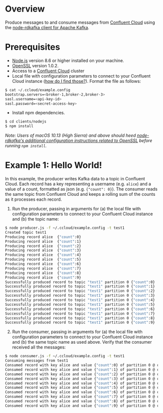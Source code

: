 # Overview

Produce messages to and consume messages from [Confluent Cloud](https://www.confluent.io/confluent-cloud/) using the [ node-rdkafka client for Apache Kafka](https://github.com/Blizzard/node-rdkafka).

# Prerequisites

* [Node.js](https://nodejs.org/) version 8.6 or higher installed on your machine.
* [OpenSSL](https://www.openssl.org) version 1.0.2.
* Access to a [Confluent Cloud](https://www.confluent.io/confluent-cloud/) cluster
* Local file with configuration parameters to connect to your Confluent Cloud instance ([how do I find those?](https://docs.confluent.io/current/cloud/using/config-client.html#librdkafka-based-c-clients)). Format the file as follows:
```bash
$ cat ~/.ccloud/example.config
bootstrap.servers=<broker-1,broker-2,broker-3>
sasl.username=<api-key-id>
sasl.password=<secret-access-key>
```
* Install npm dependencies.
```bash
$ cd clients/nodejs
$ npm install
```
_Note: Users of macOS 10.13 (High Sierra) and above should heed [node-rdkafka's additional configuration instructions related to OpenSSL](https://github.com/Blizzard/node-rdkafka/blob/56c31c4e81f2a042666160338ad65dc4f8f2d87e/README.md#mac-os-high-sierra--mojave) before running `npm install`._


# Example 1: Hello World!

In this example, the producer writes Kafka data to a topic in Confluent Cloud. 
Each record has a key representing a username (e.g. `alice`) and a value of a count, formatted as json (e.g. `{"count": 0}`).
The consumer reads the same topic from Confluent Cloud and keeps a rolling sum of the counts as it processes each record.

1. Run the producer, passing in arguments for (a) the local file with configuration parameters to connect to your Confluent Cloud instance and (b) the topic name:
```bash
$ node producer.js -f ~/.ccloud/example.config -t test1
Created topic test1
Producing record alice	{"count":0}
Producing record alice	{"count":1}
Producing record alice	{"count":2}
Producing record alice	{"count":3}
Producing record alice	{"count":4}
Producing record alice	{"count":5}
Producing record alice	{"count":6}
Producing record alice	{"count":7}
Producing record alice	{"count":8}
Producing record alice	{"count":9}
Successfully produced record to topic "test1" partition 0 {"count":0}
Successfully produced record to topic "test1" partition 0 {"count":1}
Successfully produced record to topic "test1" partition 0 {"count":2}
Successfully produced record to topic "test1" partition 0 {"count":3}
Successfully produced record to topic "test1" partition 0 {"count":4}
Successfully produced record to topic "test1" partition 0 {"count":5}
Successfully produced record to topic "test1" partition 0 {"count":6}
Successfully produced record to topic "test1" partition 0 {"count":7}
Successfully produced record to topic "test1" partition 0 {"count":8}
Successfully produced record to topic "test1" partition 0 {"count":9}
```

2. Run the consumer, passing in arguments for (a) the local file with configuration parameters to connect to your Confluent Cloud instance and (b) the same topic name as used above. Verify that the consumer received all the messages:
```bash
$ node consumer.js -f ~/.ccloud/example.config -t test1
Consuming messages from test1
Consumed record with key alice and value {"count":0} of partition 0 @ offset 0. Updated total count to 1
Consumed record with key alice and value {"count":1} of partition 0 @ offset 1. Updated total count to 2
Consumed record with key alice and value {"count":2} of partition 0 @ offset 2. Updated total count to 3
Consumed record with key alice and value {"count":3} of partition 0 @ offset 3. Updated total count to 4
Consumed record with key alice and value {"count":4} of partition 0 @ offset 4. Updated total count to 5
Consumed record with key alice and value {"count":5} of partition 0 @ offset 5. Updated total count to 6
Consumed record with key alice and value {"count":6} of partition 0 @ offset 6. Updated total count to 7
Consumed record with key alice and value {"count":7} of partition 0 @ offset 7. Updated total count to 8
Consumed record with key alice and value {"count":8} of partition 0 @ offset 8. Updated total count to 9
Consumed record with key alice and value {"count":9} of partition 0 @ offset 9. Updated total count to 10
```
